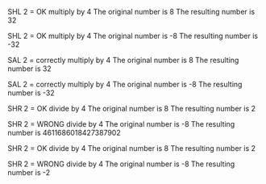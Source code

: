 SHL 2 = OK multiply by 4
The original number is 8
The resulting number is 32

SHL 2 = OK multiply by 4
The original number is -8
The resulting number is -32

SAL 2 = correctly multiply by 4
The original number is 8
The resulting number is 32

SAL 2 = correctly multiply by 4
The original number is -8
The resulting number is -32

SHR 2 = OK divide by 4
The original number is 8
The resulting number is 2

SHR 2 = WRONG divide by 4
The original number is -8
The resulting number is 4611686018427387902

SHR 2 = OK divide by 4
The original number is 8
The resulting number is 2

SHR 2 = WRONG divide by 4
The original number is -8
The resulting number is -2
